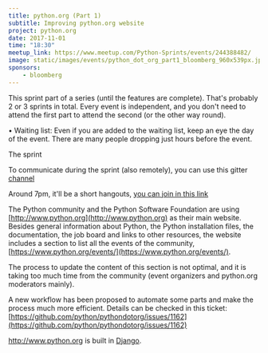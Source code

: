 ```yaml
---
title: python.org (Part 1)
subtitle: Improving python.org website
project: python.org
date: 2017-11-01
time: "18:30"
meetup_link: https://www.meetup.com/Python-Sprints/events/244388482/
image: static/images/events/python_dot_org_part1_bloomberg_960x539px.jpeg
sponsors: 
    - bloomberg
---
```


This sprint part of a series (until the features are complete). That's probably 2 or 3 sprints in total. Every event is independent, and you don't need to attend the first part to attend the second (or the other way round).

• Waiting list: Even if you are added to the waiting list, keep an eye the day of the event. There are many people dropping just hours before the event.

The sprint

To communicate during the sprint (also remotely), you can use this gitter [channel](https://gitter.im/py-sprints/python.org)

Around 7pm, it'll be a short hangouts, [you can join in this link](https://plus.google.com/hangouts/_/calendar/bnFjZWkxM2NvZDBhZ3FiNWk2Z2s5Y2kxOWdAZ3JvdXAuY2FsZW5kYXIuZ29vZ2xlLmNvbQ.49ls39sk27behs8rvnrqtdgs02?authuser=0)

The Python community and the Python Software Foundation are using [http://www.python.org](http://www.python.org) as their main website. Besides general information about Python, the Python installation files, the documentation, the job board and links to other resources, the website includes a section to list all the events of the community, [https://www.python.org/events/](https://www.python.org/events/).

The process to update the content of this section is not optimal, and it is taking too much time from the community (event organizers and python.org moderators mainly).

A new workflow has been proposed to automate some parts and make the process much more efficient. Details can be checked in this ticket:
[https://github.com/python/pythondotorg/issues/1162](https://github.com/python/pythondotorg/issues/1162)

http://www.python.org is built in [Django](http://www.djangoproject.com/).